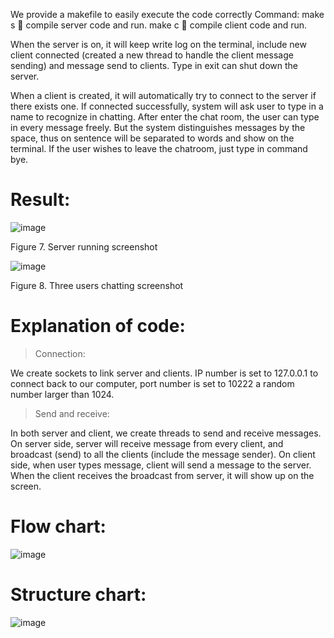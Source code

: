 We provide a makefile to easily execute the code correctly
Command:	make s  compile server code and run.
		make c  compile client code and run.

When the server is on, it will keep write log on the terminal,
include new client connected (created a new thread to
handle the client message sending) and message send to clients.
Type in exit can shut down the server.
	
When a client is created, it will automatically try to connect
to the server if there exists one. If connected successfully,
system will ask user to type in a name to recognize in chatting.
After enter the chat room, the user can type in every message freely.
But the system distinguishes messages by the space, thus on sentence
will be separated to words and show on the terminal.
If the user wishes to leave the chatroom, just type in command bye.



# Result:

![image](https://user-images.githubusercontent.com/80030514/126640888-636d63ec-da1f-4812-8245-eb8d83ef07a2.png)

Figure 7. Server running screenshot

![image](https://user-images.githubusercontent.com/80030514/126641614-006401a4-7571-41e2-b3d2-700d236c1ceb.png)
 
Figure 8. Three users chatting screenshot


# Explanation of code:
>Connection:

We create sockets to link server and clients. IP number is set to 127.0.0.1 to connect back to our computer, port number is set to 10222 a random number larger than 1024.
	
>Send and receive:

In both server and client, we create threads to send and receive messages.
On server side, server will receive message from every client, and broadcast
(send) to all the clients (include the message sender).
On client side, when user types message, client will send a message to the server. When the client receives the broadcast from server, it will show up on the screen.

# Flow chart:

![image](https://user-images.githubusercontent.com/80030514/126641188-68a2ebce-d112-4eaf-8e7e-8f7a10f21dc7.png)

# Structure chart: 

![image](https://user-images.githubusercontent.com/80030514/126641479-f8c56f7d-cae0-494d-9823-e4e023df8c89.png)




